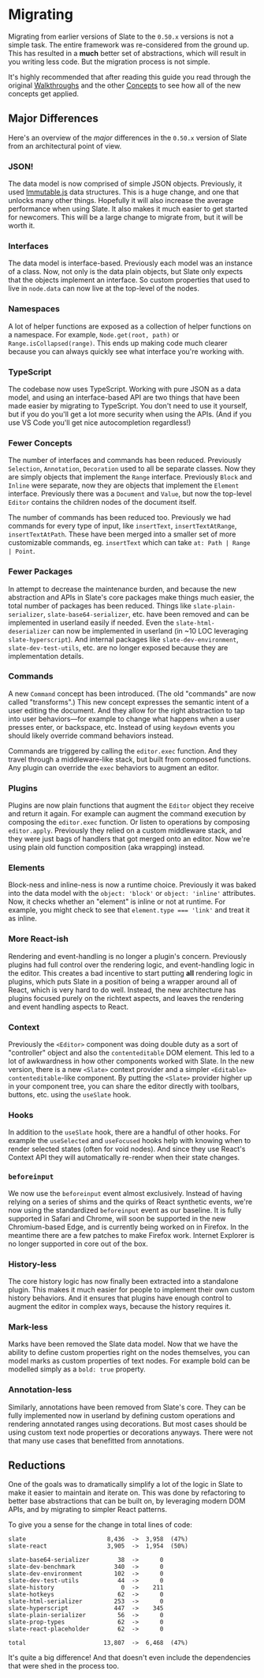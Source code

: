 # Migrating

Migrating from earlier versions of Slate to the `0.50.x` versions is not a simple task. The entire framework was re-considered from the ground up. This has resulted in a **much** better set of abstractions, which will result in you writing less code. But the migration process is not simple.

It's highly recommended that after reading this guide you read through the original [Walkthroughs](../walkthroughs/01-installing-slate.md) and the other [Concepts](./01-interfaces.md) to see how all of the new concepts get applied.

## Major Differences

Here's an overview of the _major_ differences in the `0.50.x` version of Slate from an architectural point of view.

### JSON!

The data model is now comprised of simple JSON objects. Previously, it used [Immutable.js](https://immutable-js.github.io/immutable-js/) data structures. This is a huge change, and one that unlocks many other things. Hopefully it will also increase the average performance when using Slate. It also makes it much easier to get started for newcomers. This will be a large change to migrate from, but it will be worth it.

### Interfaces

The data model is interface-based. Previously each model was an instance of a class. Now, not only is the data plain objects, but Slate only expects that the objects implement an interface. So custom properties that used to live in `node.data` can now live at the top-level of the nodes.

### Namespaces

A lot of helper functions are exposed as a collection of helper functions on a namespace. For example, `Node.get(root, path)` or `Range.isCollapsed(range)`. This ends up making code much clearer because you can always quickly see what interface you're working with.

### TypeScript

The codebase now uses TypeScript. Working with pure JSON as a data model, and using an interface-based API are two things that have been made easier by migrating to TypeScript. You don't need to use it yourself, but if you do you'll get a lot more security when using the APIs. (And if you use VS Code you'll get nice autocompletion regardless!)

### Fewer Concepts

The number of interfaces and commands has been reduced. Previously `Selection`, `Annotation`, `Decoration` used to all be separate classes. Now they are simply objects that implement the `Range` interface. Previously `Block` and `Inline` were separate, now they are objects that implement the `Element` interface. Previously there was a `Document` and `Value`, but now the top-level `Editor` contains the children nodes of the document itself.

The number of commands has been reduced too. Previously we had commands for every type of input, like `insertText`, `insertTextAtRange`, `insertTextAtPath`. These have been merged into a smaller set of more customizable commands, eg. `insertText` which can take `at: Path | Range | Point`.

### Fewer Packages

In attempt to decrease the maintenance burden, and because the new abstraction and APIs in Slate's core packages make things much easier, the total number of packages has been reduced. Things like `slate-plain-serializer`, `slate-base64-serializer`, etc. have been removed and can be implemented in userland easily if needed. Even the `slate-html-deserializer` can now be implemented in userland (in ~10 LOC leveraging `slate-hyperscript`). And internal packages like `slate-dev-environment`, `slate-dev-test-utils`, etc. are no longer exposed because they are implementation details.

### Commands

A new `Command` concept has been introduced. (The old "commands" are now called "transforms".) This new concept expresses the semantic intent of a user editing the document. And they allow for the right abstraction to tap into user behaviors—for example to change what happens when a user presses enter, or backspace, etc. Instead of using `keydown` events you should likely override command behaviors instead.

Commands are triggered by calling the `editor.exec` function. And they travel through a middleware-like stack, but built from composed functions. Any plugin can override the `exec` behaviors to augment an editor.

### Plugins

Plugins are now plain functions that augment the `Editor` object they receive and return it again. For example can augment the command execution by composing the `editor.exec` function. Or listen to operations by composing `editor.apply`. Previously they relied on a custom middleware stack, and they were just bags of handlers that got merged onto an editor. Now we're using plain old function composition (aka wrapping) instead.

### Elements

Block-ness and inline-ness is now a runtime choice. Previously it was baked into the data model with the `object: 'block'` or `object: 'inline'` attributes. Now, it checks whether an "element" is inline or not at runtime. For example, you might check to see that `element.type === 'link'` and treat it as inline.

### More React-ish

Rendering and event-handling is no longer a plugin's concern. Previously plugins had full control over the rendering logic, and event-handling logic in the editor. This creates a bad incentive to start putting **all** rendering logic in plugins, which puts Slate in a position of being a wrapper around all of React, which is very hard to do well. Instead, the new architecture has plugins focused purely on the richtext aspects, and leaves the rendering and event handling aspects to React.

### Context

Previously the `<Editor>` component was doing double duty as a sort of "controller" object and also the `contenteditable` DOM element. This led to a lot of awkwardness in how other components worked with Slate. In the new version, there is a new `<Slate>` context provider and a simpler `<Editable>` `contenteditable`-like component. By putting the `<Slate>` provider higher up in your component tree, you can share the editor directly with toolbars, buttons, etc. using the `useSlate` hook.

### Hooks

In addition to the `useSlate` hook, there are a handful of other hooks. For example the `useSelected` and `useFocused` hooks help with knowing when to render selected states (often for void nodes). And since they use React's Context API they will automatically re-render when their state changes.

### `beforeinput`

We now use the `beforeinput` event almost exclusively. Instead of having relying on a series of shims and the quirks of React synthetic events, we're now using the standardized `beforeinput` event as our baseline. It is fully supported in Safari and Chrome, will soon be supported in the new Chromium-based Edge, and is currently being worked on in Firefox. In the meantime there are a few patches to make Firefox work. Internet Explorer is no longer supported in core out of the box.

### History-less

The core history logic has now finally been extracted into a standalone plugin. This makes it much easier for people to implement their own custom history behaviors. And it ensures that plugins have enough control to augment the editor in complex ways, because the history requires it.

### Mark-less

Marks have been removed the Slate data model. Now that we have the ability to define custom properties right on the nodes themselves, you can model marks as custom properties of text nodes. For example bold can be modelled simply as a `bold: true` property.

### Annotation-less

Similarly, annotations have been removed from Slate's core. They can be fully implemented now in userland by defining custom operations and rendering annotated ranges using decorations. But most cases should be using custom text node properties or decorations anyways. There were not that many use cases that benefitted from annotations.

## Reductions

One of the goals was to dramatically simplify a lot of the logic in Slate to make it easier to maintain and iterate on. This was done by refactoring to better base abstractions that can be built on, by leveraging modern DOM APIs, and by migrating to simpler React patterns.

To give you a sense for the change in total lines of code:

```
slate                       8,436  ->  3,958  (47%)
slate-react                 3,905  ->  1,954  (50%)

slate-base64-serializer        38  ->      0
slate-dev-benchmark           340  ->      0
slate-dev-environment         102  ->      0
slate-dev-test-utils           44  ->      0
slate-history                   0  ->    211
slate-hotkeys                  62  ->      0
slate-html-serializer         253  ->      0
slate-hyperscript             447  ->    345
slate-plain-serializer         56  ->      0
slate-prop-types               62  ->      0
slate-react-placeholder        62  ->      0

total                      13,807  ->  6,468  (47%)
```

It's quite a big difference! And that doesn't even include the dependencies that were shed in the process too.
